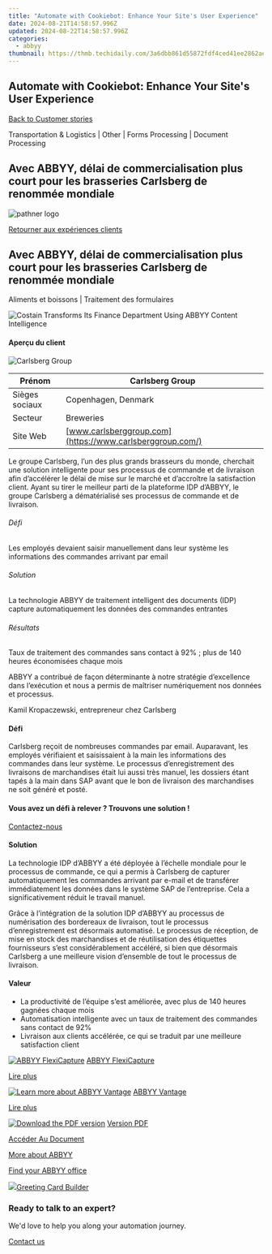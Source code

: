 ```yaml
---
title: "Automate with Cookiebot: Enhance Your Site's User Experience"
date: 2024-08-21T14:58:57.996Z
updated: 2024-08-22T14:58:57.996Z
categories:
  - abbyy
thumbnail: https://thmb.techidaily.com/3a6dbb861d55872fdf4ced41ee2862ae3932a3822bc0678be6a1186e4efd451b.jpg
---
```


## Automate with Cookiebot: Enhance Your Site's User Experience

[Back to Customer stories](https://tools.techidaily.com/abbyy/products/)

Transportation & Logistics | Other | Forms Processing | Document Processing

## Avec ABBYY, délai de commercialisation plus court pour les brasseries Carlsberg de renommée mondiale

![pathner logo](https://content.abbyy.com/-/media/project/abbyy/abbyy/logos-white/fr/183850.png?h=40&iar=0&w=120)

[Retourner aux expériences clients](https://tools.techidaily.com/abbyy/products/)

## Avec ABBYY, délai de commercialisation plus court pour les brasseries Carlsberg de renommée mondiale 

Aliments et boissons | Traitement des formulaires 

![Costain Transforms Its Finance Department Using ABBYY Content Intelligence](https://static4.abbyy.com/abbyycommedia/36081/15063-carlsberg-556x303.png) 

#### Aperçu du client

![Carlsberg Group](https://static5.abbyy.com/abbyycommedia/36017/15064-logo-carlsberg-group.png) 

| Prénom         | Carlsberg Group                                           |
| -------------- | --------------------------------------------------------- |
| Sièges sociaux | Copenhagen, Denmark                                       |
| Secteur        | Breweries                                                 |
| Site Web       | [www.carlsberggroup.com](https://www.carlsberggroup.com/) |

Le groupe Carlsberg, l’un des plus grands brasseurs du monde, cherchait une solution intelligente pour ses processus de commande et de livraison afin d’accélérer le délai de mise sur le marché et d’accroître la satisfaction client. Ayant su tirer le meilleur parti de la plateforme IDP d’ABBYY, le groupe Carlsberg a dématérialisé ses processus de commande et de livraison.

###### Défi

Les employés devaient saisir manuellement dans leur système les informations des commandes arrivant par email

###### Solution

La technologie ABBYY de traitement intelligent des documents (IDP) capture automatiquement les données des commandes entrantes

###### Résultats

Taux de traitement des commandes sans contact à 92% ; plus de 140 heures économisées chaque mois

 ABBYY a contribué de façon déterminante à notre stratégie d’excellence dans l’exécution et nous a permis de maîtriser numériquement nos données et processus.

 Kamil Kropaczewski, entrepreneur chez Carlsberg

#### Défi

Carlsberg reçoit de nombreuses commandes par email. Auparavant, les employés vérifiaient et saisissaient à la main les informations des commandes dans leur système. Le processus d’enregistrement des livraisons de marchandises était lui aussi très manuel, les dossiers étant tapés à la main dans SAP avant que le bon de livraison des marchandises ne soit généré et posté.

#### Vous avez un défi à relever ? Trouvons une solution !

[Contactez-nous](https://tools.techidaily.com/abbyy/products/) 

#### Solution

La technologie IDP d’ABBYY a été déployée à l’échelle mondiale pour le processus de commande, ce qui a permis à Carlsberg de capturer automatiquement les commandes arrivant par e-mail et de transférer immédiatement les données dans le système SAP de l’entreprise. Cela a significativement réduit le travail manuel.

Grâce à l’intégration de la solution IDP d’ABBYY au processus de numérisation des bordereaux de livraison, tout le processus d’enregistrement est désormais automatisé. Le processus de réception, de mise en stock des marchandises et de réutilisation des étiquettes fournisseurs s’est considérablement accéléré, si bien que désormais Carlsberg a une meilleure vision d’ensemble de tout le processus de livraison.

#### Valeur

   * La productivité de l’équipe s’est améliorée, avec plus de 140 heures gagnées chaque mois
   * Automatisation intelligente avec un taux de traitement des commandes sans contact de 92%
   * Livraison aux clients accélérée, ce qui se traduit par une meilleure satisfaction client

[![ABBYY FlexiCapture](https://static2.abbyy.com/abbyycommedia/21380/4-flexicapture.jpg)](https://tools.techidaily.com/abbyy/products/) [ABBYY FlexiCapture](https://tools.techidaily.com/abbyy/products/) 

[Lire plus](https://tools.techidaily.com/abbyy/products/) 

[![Learn more about ABBYY Vantage](https://static2.abbyy.com/abbyycommedia/24337/mailroom_automation_360x162.jpg)](https://tools.techidaily.com/abbyy/products/) [ABBYY Vantage](https://tools.techidaily.com/abbyy/products/) 

[Lire plus](https://tools.techidaily.com/abbyy/products/) 

[![Download the PDF version](https://static4.abbyy.com/abbyycommedia/36083/15063-carlsberg-360x162.png)](https://static2.abbyy.com/abbyycommedia/36651/carlsberg-group-breweries-case-study-fr.pdf "Version PDF") [Version PDF](https://static2.abbyy.com/abbyycommedia/36651/carlsberg-group-breweries-case-study-fr.pdf "Version PDF") 

[Accéder Au Document](https://static2.abbyy.com/abbyycommedia/36651/carlsberg-group-breweries-case-study-fr.pdf "Version PDF") 

[More about ABBYY](https://tools.techidaily.com/abbyy/products/) 

[Find your ABBYY office](https://tools.techidaily.com/abbyy/products/) 

<!-- affiliate ads begin -->
<a href="https://secure.2checkout.com/order/checkout.php?PRODS=2067133&QTY=1&AFFILIATE=108875&CART=1"><img src="https://www.pearlmountainsoft.com/n_img/product/gcb/banScrn.jpg" border="0">Greeting Card Builder</a>
<!-- affiliate ads end -->
### Ready to talk to an expert?

We'd love to help you along your automation journey.

[Contact us](https://tools.techidaily.com/abbyy/products/)

<ins class="adsbygoogle"
     style="display:block"
     data-ad-format="autorelaxed"
     data-ad-client="ca-pub-7571918770474297"
     data-ad-slot="1223367746"></ins>



<ins class="adsbygoogle"
     style="display:block"
     data-ad-client="ca-pub-7571918770474297"
     data-ad-slot="8358498916"
     data-ad-format="auto"
     data-full-width-responsive="true"></ins>
